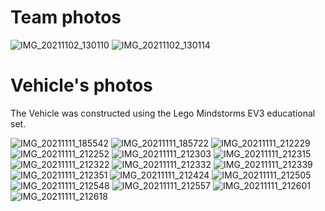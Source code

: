 Team photos
====

![IMG_20211102_130110](https://user-images.githubusercontent.com/13215961/141360827-2e2352a9-2089-4f47-b5d4-a7375ce8297d.jpg)
![IMG_20211102_130114](https://user-images.githubusercontent.com/13215961/141360833-b4c11c7c-21a8-4e06-ab42-25e56775b5c3.jpg)

Vehicle's photos
====

The Vehicle was constructed using the Lego Mindstorms EV3 educational set.

![IMG_20211111_185542](https://user-images.githubusercontent.com/13215961/141358051-bf5a283a-717b-4f82-ba33-720dcdd9ef2b.jpg)
![IMG_20211111_185722](https://user-images.githubusercontent.com/13215961/141358140-a03fb373-3f9d-4c4e-9329-9ca0512f5da0.jpg)
![IMG_20211111_212229](https://user-images.githubusercontent.com/13215961/141358155-c75e2117-8d99-48aa-a387-b8c97216554d.jpg)
![IMG_20211111_212252](https://user-images.githubusercontent.com/13215961/141358163-b7de28d4-6d24-42ac-9fe9-3bada19b24c3.jpg)
![IMG_20211111_212303](https://user-images.githubusercontent.com/13215961/141358174-f119a4c9-d4c1-46a2-9b86-36949bcf7842.jpg)
![IMG_20211111_212315](https://user-images.githubusercontent.com/13215961/141358184-fa1f06e6-bf25-418e-9384-f40028a7e4b0.jpg)
![IMG_20211111_212322](https://user-images.githubusercontent.com/13215961/141358197-fb4a4363-97bd-4922-a1a8-dc7ed33f41c4.jpg)
![IMG_20211111_212332](https://user-images.githubusercontent.com/13215961/141358209-caeed664-e14d-4e52-aafb-5a183f50a224.jpg)
![IMG_20211111_212339](https://user-images.githubusercontent.com/13215961/141358213-48e326c0-02da-4431-b908-01e59cc3c65a.jpg)
![IMG_20211111_212351](https://user-images.githubusercontent.com/13215961/141358224-a35c9a1e-d348-40f6-8b2e-08867d750768.jpg)
![IMG_20211111_212424](https://user-images.githubusercontent.com/13215961/141358237-c2730d61-719c-45cc-a16d-812a87d88443.jpg)
![IMG_20211111_212505](https://user-images.githubusercontent.com/13215961/141358249-272abf00-7f3d-4d39-8918-6120811f9937.jpg)
![IMG_20211111_212548](https://user-images.githubusercontent.com/13215961/141358261-886e4305-4c82-494f-a336-6dad15999d94.jpg)
![IMG_20211111_212557](https://user-images.githubusercontent.com/13215961/141358265-9721d8c3-a077-4cca-b97b-b4bddf4268ac.jpg)
![IMG_20211111_212601](https://user-images.githubusercontent.com/13215961/141358266-90d50672-f6d6-4bde-95e8-ae4795bc10aa.jpg)
![IMG_20211111_212618](https://user-images.githubusercontent.com/13215961/141358273-27870b72-3a7c-4dd1-8b37-13dac927633e.jpg)

